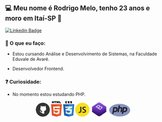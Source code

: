 ## 💻 Meu nome é Rodrigo Melo, tenho 23 anos e moro em Itaí-SP 👋

[![Linkedin Badge](https://img.shields.io/badge/-LinkedIn-blue?style=flat-square&logo=Linkedin&logoColor=white&link=https://www.linkedin.com/in/rodrigo-melo-313a87142)](https://www.linkedin.com/in/rodrigo-melo-313a87142)
 
### 💬 O que eu faço:

- Estou cursando Análise e Desenvolvimento de Sistemas, na Faculdade Eduvale de Avaré.

- Desenvolvedor Frontend.

### ❓ Curiosidade:

- No momento estou estudando PHP.


<p align="center">
 <img src="https://github.com/Rodrigomelo220/Rodrigomelo220/blob/main/.github/github.png" alt="Github" height="45"/>
 <img src="https://github.com/Rodrigomelo220/Rodrigomelo220/blob/main/.github/html.png" alt="HTML" height="50"/>
 <img src="https://github.com/Rodrigomelo220/Rodrigomelo220/blob/main/.github/css.png" alt="CSS" height="50"/>
 <img src="https://github.com/Rodrigomelo220/Rodrigomelo220/blob/main/.github/js.png" alt="Javascript" height="45"/>
 <img src="https://github.com/Rodrigomelo220/Rodrigomelo220/blob/main/.github/bootstrap.png" alt="Bootstrap" height="47"/>
<img src="https://github.com/Rodrigomelo220/Rodrigomelo220/blob/main/.github/php.png" alt="Javascript" height="42" width="70"/>
 </p>
